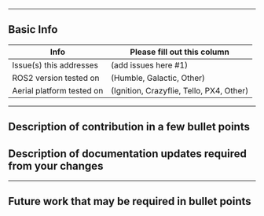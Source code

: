 <!-- Please fill out the following pull request template for non-trivial changes to help us process your PR faster and more efficiently.-->

---

## Basic Info

| Info | Please fill out this column |
| ------ | ----------- |
| Issue(s) this addresses   | (add issues here #1) |
| ROS2 version tested on | (Humble, Galactic, Other) |
| Aerial platform tested on | (Ignition, Crazyflie, Tello, PX4, Other) |

---

## Description of contribution in a few bullet points

<!--
* Added this neat new feature
* Also fixed a typo in a parameter name in as2_controller_manager
-->

## Description of documentation updates required from your changes

<!--
* Added new parameter, so need to add that to default configs and documentation page
* Added some capabilities, need to document them
-->

---

## Future work that may be required in bullet points

<!--
* There might be some optimizations to be made in ...
* A lot of redundancy in this package, we might want to add a function `bool XYZ()` to reduce clutter
-->
